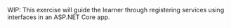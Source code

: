 WIP: This exercise will guide the learner through registering services using interfaces in an ASP.NET Core app.
